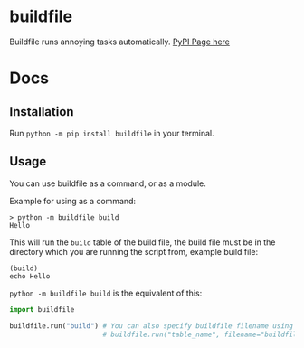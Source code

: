 # buildfile
Buildfile runs annoying tasks automatically. [PyPI Page here](https://pypi.org/project/buildfile/)

# Docs

## Installation

Run `python -m pip install buildfile` in your terminal.

## Usage

You can use buildfile as a command, or as a module.

Example for using as a command:
```
> python -m buildfile build
Hello
```

This will run the `build` table of the build file, the build file must be in the directory which you are running the script from, example build file:

```
(build)
echo Hello
```

`python -m buildfile build` is the equivalent of this:

```py
import buildfile

buildfile.run("build") # You can also specify buildfile filename using
                       # buildfile.run("table_name", filename="buildfile_name")
```

